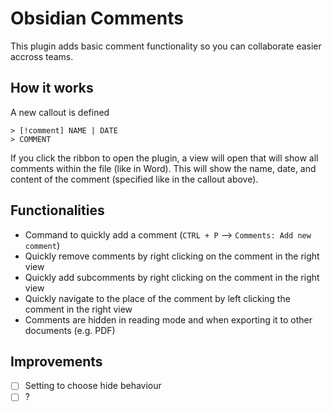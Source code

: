 # Obsidian Comments

This plugin adds basic comment functionality so you can collaborate easier accross teams.

## How it works
A new callout is defined
```
> [!comment] NAME | DATE
> COMMENT
```

If you click the ribbon to open the plugin, a view will open that will show all comments within the file (like in Word). This will show the name, date, and content of the comment (specified like in the callout above).

## Functionalities
- Command to quickly add a comment (`CTRL + P` --> `Comments: Add new comment`)
- Quickly remove comments by right clicking on the comment in the right view
- Quickly add subcomments by right clicking on the comment in the right view
- Quickly navigate to the place of the comment by left clicking the comment in the right view
- Comments are hidden in reading mode and when exporting it to other documents (e.g. PDF)

## Improvements

- [ ] Setting to choose hide behaviour
- [ ] ?
